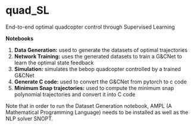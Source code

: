 # quad_SL
End-to-end optimal quadcopter control through Supervised Learning

**Notebooks**
1) **Data Generation:**
     used to generate the datasets of optimal trajectories
3) **Network Training:**
     uses the generated datasets to train a G&CNet to learn the optimal state feedback
5) **Simulation:**
     simulates the bebop quadcopter controlled by a trained G&CNet
7) **Generate C code:**
     used to convert the G&CNet from pytorch to c code
9) **Minimum Snap trajectories:**
     used to compute the minimum snap polynomial trajectories and convert it into C code

Note that in order to run the Dataset Generation notebook, AMPL (A Mathematical Programming Language) needs to be installed as well as the NLP solver SNOPT.
